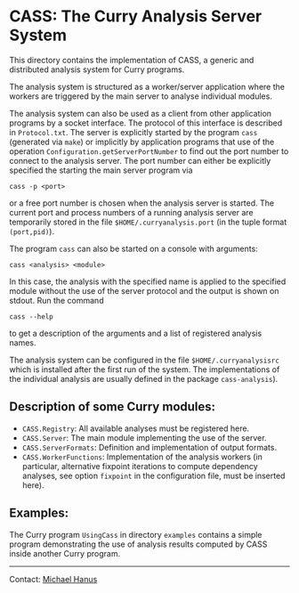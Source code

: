CASS: The Curry Analysis Server System
======================================

This directory contains the implementation of CASS,
a generic and distributed analysis system for Curry programs.

The analysis system is structured as a worker/server application
where the workers are triggered by the main server to analyse
individual modules.

The analysis system can also be used as a client from other
application programs by a socket interface.
The protocol of this interface is described in `Protocol.txt`.
The server is explicitly started by the program `cass`
(generated via `make`) or implicitly by application programs
that use of the operation `Configuration.getServerPortNumber`
to find out the port number to connect to the analysis server.
The port number can either be explicitly specified the starting
the main server program via

    cass -p <port>

or a free port number is chosen when the analysis server is started.
The current port and process numbers of a running analysis server
are temporarily stored in the file `$HOME/.curryanalysis.port`
(in the tuple format `(port,pid)`).

The program `cass` can also be started on a console with arguments:

    cass <analysis> <module>

In this case, the analysis with the specified name is applied
to the specified module without the use of the server protocol
and the output is shown on stdout. Run the command

    cass --help

to get a description of the arguments and a list of registered analysis
names.

The analysis system can be configured in the file `$HOME/.curryanalysisrc`
which is installed after the first run of the system.
The implementations of the individual analysis are
usually defined in the package `cass-analysis`).


Description of some Curry modules:
----------------------------------

* `CASS.Registry`: All available analyses must be registered here.
* `CASS.Server`: The main module implementing the use of the server.
* `CASS.ServerFormats`: Definition and implementation of output formats.
* `CASS.WorkerFunctions`: Implementation of the analysis workers
  (in particular, alternative fixpoint iterations to compute
   dependency analyses, see option `fixpoint` in the configuration file,
   must be inserted here).

Examples:
---------

The Curry program `UsingCass` in directory `examples` contains
a simple program demonstrating the use of analysis results
computed by CASS inside another Curry program.

-----------------------------------------------------------------------

Contact: [Michael Hanus](https://www.informatik.uni-kiel.de/~mh)
